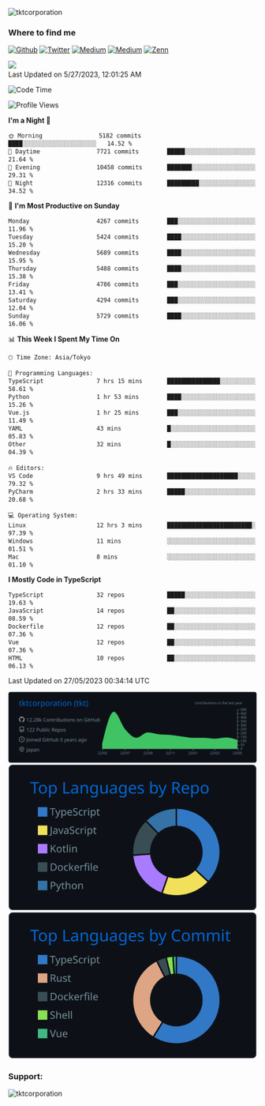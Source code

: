 <p align="left"> <img src="https://komarev.com/ghpvc/?username=tktcorporation&label=Profile%20views&color=0e75b6&style=flat" alt="tktcorporation" /> </p>

<h3>Where to find me</h3>
<p>
<a href="https://github.com/tktcorporation" target="_blank"><img alt="Github" src="https://img.shields.io/badge/GitHub-%2312100E.svg?&style=for-the-badge&logo=Github&logoColor=white" /></a>
<a href="https://twitter.com/tktcorporation" target="_blank"><img alt="Twitter" src="https://img.shields.io/badge/twitter-%231DA1F2.svg?&style=for-the-badge&logo=twitter&logoColor=white" /></a>
<a href="https://www.linkedin.com/in/tktcorporation" target="_blank"><img alt="Medium" src="https://img.shields.io/badge/linkdin-0a66c2.svg?&style=for-the-badge&logo=linkedin&logoColor=white" /></a>
<a href="https://qiita.com/tktcorporation" target="_blank"><img alt="Medium" src="https://img.shields.io/badge/qiita-55C500.svg?&style=for-the-badge&logo=qiita&logoColor=white" /></a>
<a href="https://zenn.dev/tktcorporation" target="_blank"><img alt="Zenn" src="https://img.shields.io/badge/Zenn-3EA8FF.svg?&style=for-the-badge&logo=Zenn&logoColor=white" /></a>
</p>

<!--START_SECTION:lapras-card-->
<a href="https://lapras.com/public/tktcorporation" target="_blank" rel="noopener noreferrer"><img src="https://lapras-card-generator.vercel.app/api/svg?e=3.89&b=3.48&i=3.58&b1=%23232323&b2=%236d6d6d&i1=%23212121&i2=%23818181&l=en" width="300" ></a>  
Last Updated on 5/27/2023, 12:01:25 AM
<!--END_SECTION:lapras-card-->
  
<!--START_SECTION:waka-->
![Code Time](http://img.shields.io/badge/Code%20Time-985%20hrs%2047%20mins-blue)

![Profile Views](http://img.shields.io/badge/Profile%20Views-0-blue)

**I'm a Night 🦉** 

```text
🌞 Morning                5182 commits        ████░░░░░░░░░░░░░░░░░░░░░   14.52 % 
🌆 Daytime                7721 commits        █████░░░░░░░░░░░░░░░░░░░░   21.64 % 
🌃 Evening                10458 commits       ███████░░░░░░░░░░░░░░░░░░   29.31 % 
🌙 Night                  12316 commits       █████████░░░░░░░░░░░░░░░░   34.52 % 
```
📅 **I'm Most Productive on Sunday** 

```text
Monday                   4267 commits        ███░░░░░░░░░░░░░░░░░░░░░░   11.96 % 
Tuesday                  5424 commits        ████░░░░░░░░░░░░░░░░░░░░░   15.20 % 
Wednesday                5689 commits        ████░░░░░░░░░░░░░░░░░░░░░   15.95 % 
Thursday                 5488 commits        ████░░░░░░░░░░░░░░░░░░░░░   15.38 % 
Friday                   4786 commits        ███░░░░░░░░░░░░░░░░░░░░░░   13.41 % 
Saturday                 4294 commits        ███░░░░░░░░░░░░░░░░░░░░░░   12.04 % 
Sunday                   5729 commits        ████░░░░░░░░░░░░░░░░░░░░░   16.06 % 
```


📊 **This Week I Spent My Time On** 

```text
🕑︎ Time Zone: Asia/Tokyo

💬 Programming Languages: 
TypeScript               7 hrs 15 mins       ███████████████░░░░░░░░░░   58.61 % 
Python                   1 hr 53 mins        ████░░░░░░░░░░░░░░░░░░░░░   15.26 % 
Vue.js                   1 hr 25 mins        ███░░░░░░░░░░░░░░░░░░░░░░   11.49 % 
YAML                     43 mins             █░░░░░░░░░░░░░░░░░░░░░░░░   05.83 % 
Other                    32 mins             █░░░░░░░░░░░░░░░░░░░░░░░░   04.39 % 

🔥 Editors: 
VS Code                  9 hrs 49 mins       ████████████████████░░░░░   79.32 % 
PyCharm                  2 hrs 33 mins       █████░░░░░░░░░░░░░░░░░░░░   20.68 % 

💻 Operating System: 
Linux                    12 hrs 3 mins       ████████████████████████░   97.39 % 
Windows                  11 mins             ░░░░░░░░░░░░░░░░░░░░░░░░░   01.51 % 
Mac                      8 mins              ░░░░░░░░░░░░░░░░░░░░░░░░░   01.10 % 
```

**I Mostly Code in TypeScript** 

```text
TypeScript               32 repos            █████░░░░░░░░░░░░░░░░░░░░   19.63 % 
JavaScript               14 repos            ██░░░░░░░░░░░░░░░░░░░░░░░   08.59 % 
Dockerfile               12 repos            ██░░░░░░░░░░░░░░░░░░░░░░░   07.36 % 
Vue                      12 repos            ██░░░░░░░░░░░░░░░░░░░░░░░   07.36 % 
HTML                     10 repos            ██░░░░░░░░░░░░░░░░░░░░░░░   06.13 % 
```




 Last Updated on 27/05/2023 00:34:14 UTC
<!--END_SECTION:waka-->

[![](https://raw.githubusercontent.com/tktcorporation/tktcorporation/master/profile-summary-card-output/github_dark/0-profile-details.svg)](https://github.com/vn7n24fzkq/github-profile-summary-cards)
[![](https://raw.githubusercontent.com/tktcorporation/tktcorporation/master/profile-summary-card-output/github_dark/1-repos-per-language.svg)](https://github.com/vn7n24fzkq/github-profile-summary-cards) [![](https://raw.githubusercontent.com/tktcorporation/tktcorporation/master/profile-summary-card-output/github_dark/2-most-commit-language.svg)](https://github.com/vn7n24fzkq/github-profile-summary-cards)

<h3 align="left">Support:</h3>
<p><a href="https://www.buymeacoffee.com/tktcorporation"> <img align="left" src="https://cdn.buymeacoffee.com/buttons/v2/default-yellow.png" height="50" width="210" alt="tktcorporation" /></a></p><br><br>
